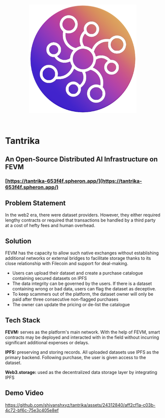 <br/>
<p align='center'>
    <img src="./src/assets/logo_trans.png" width=350/>
</p>

<br/>

# Tantrika
## An Open-Source Distributed AI Infrastructure on FEVM

### [https://tantrika-653f4f.spheron.app/](https://tantrika-653f4f.spheron.app/)

## Problem Statement
In the web2 era, there were dataset providers. However, they either required lengthy contracts or required that transactions be handled by a third party at a cost of hefty fees and human overhead.

## Solution
FEVM has the capacity to allow such native exchanges without establishing additional networks or external bridges to facilitate storage thanks to its close relationship with Filecoin and support for deal-making.

- Users can upload their dataset and create a purchase catalogue containing secured datasets on IPFS
- The data integrity can be governed by the users. If there is a dataset containing wrong or bad data, users can flag the dataset as deceptive.
- To keep scammers out of the platform, the dataset owner will only be paid after three consecutive non-flagged purchases
- The owner can update the pricing or de-list the catalogue

## Tech Stack
**FEVM:** serves as the platform's main network. With the help of FEVM, smart contracts may be deployed and interacted with in the field without incurring significant additional expenses or delays.

**IPFS:** preserving and storing records. All uploaded datasets use IPFS as the primary backend. Following purchase, the user is given access to the dataset.

**Web3.storage:** used as the decentralized data storage layer by integrating IPFS

## Demo Video



https://github.com/shivanshxyz/tantrika/assets/24312840/aff2cf1a-c03b-4c72-bf6c-75e3c405e8ef



